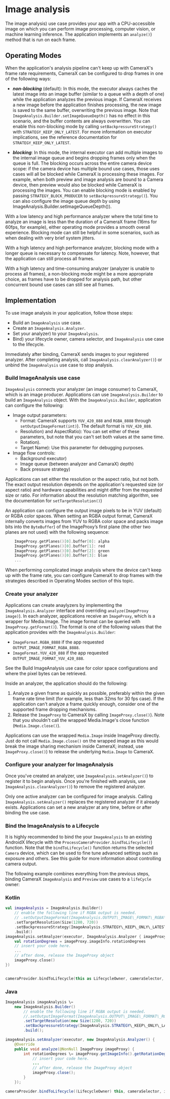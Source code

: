 # Image analysis

The image analysis) use case provides your app with a CPU-accessible image on which you can perform image processing, computer vision, or machine learning inference. The application implements an `analyze()`) method that is run on each frame.

Operating Modes
---------------

When the application's analysis pipeline can't keep up with CameraX's frame rate requirements, CameraX can be configured to drop frames in one of the following ways:

*   **_non-blocking_** (default): In this mode, the executor always caches the latest image into an image buffer (similar to a queue with a depth of one) while the application analyzes the previous image. If CameraX receives a new image before the application finishes processing, the new image is saved to the same buffer, overwriting the previous image. Note that `ImageAnalysis.Builder.setImageQueueDepth()` has no effect in this scenario, and the buffer contents are always overwritten. You can enable this non-blocking mode by calling `setBackpressureStrategy()` with `STRATEGY_KEEP_ONLY_LATEST`. For more information on executor implications, see the reference documentation for `STRATEGY_KEEP_ONLY_LATEST`.
    
*   **_blocking_**: In this mode, the internal executor can add multiple images to the internal image queue and begins dropping frames only when the queue is full. The blocking occurs across the entire camera device scope: if the camera device has multiple bound use cases, those uses cases will all be blocked while CameraX is processing these images. For example, when both preview and image analysis are bound to a Camera device, then preview would also be blocked while CameraX is processing the images. You can enable blocking mode is enabled by passing `STRATEGY_BLOCK_PRODUCER` to `setBackpressureStrategy()`). You can also configure the image queue depth by using ImageAnalysis.Builder.setImageQueueDepth()).
    

With a low latency and high performance analyzer where the total time to analyze an image is less than the duration of a CameraX frame (16ms for 60fps, for example), either operating mode provides a smooth overall experience. Blocking mode can still be helpful in some scenarios, such as when dealing with very brief system jitters.

With a high latency and high performance analyzer, blocking mode with a longer queue is necessary to compensate for latency. Note, however, that the application can still process all frames.

With a high latency and time-consuming analyzer (analyzer is unable to process all frames), a non-blocking mode might be a more appropriate choice, as frames have to be dropped for analysis path, but other concurrent bound use cases can still see all frames.

Implementation
--------------

To use image analysis in your application, follow those steps:

*   Build an `ImageAnalysis` use case.
*   Create an `ImageAnalysis.Analyzer`.
*   Set your analyzer) to your `ImageAnalysis`.
*   Bind) your lifecycle owner, camera selector, and `ImageAnalysis` use case to the lifecycle.

Immediately after binding, CameraX sends images to your registered analyzer. After completing analysis, call `ImageAnalysis.clearAnalyzer()`) or unbind the `ImageAnalysis` use case to stop analysis.

### Build ImageAnalysis use case

`ImageAnalysis` connects your analyzer (an image consumer) to CameraX, which is an image producer. Applications can use `ImageAnalysis.Builder` to build an `ImageAnalysis` object. With the `ImageAnalysis.Builder`, application can configure the following:

*   Image output parameters:
    *   Format: CameraX supports `YUV_420_888` and `RGBA_8888` through `setOutputImageFormat(int)`). The default format is `YUV_420_888`.
    *   Resolution) and AspectRatio): You can set either of these parameters, but note that you can't set both values at the same time.
    *   Rotation).
    *   Target Name): Use this parameter for debugging purposes.
*   Image flow controls:
    *   Background executor)
    *   Image queue (between analyzer and CamaraX) depth)
    *   Back pressure strategy)

Applications can set either the resolution or the aspect ratio, but not both. The exact output resolution depends on the application's requested size (or aspect ratio) and hardware capabilities and might differ from the requested size or ratio. For information about the resolution matching algorithm, see the documentation for `setTargetResolution()`)

An application can configure the output image pixels to be in YUV (default) or RGBA color spaces. When setting an RGBA output format, CameraX internally converts images from YUV to RGBA color space and packs image bits into the `ByteBuffer`) of the ImageProxy’s first plane (the other two planes are not used) with the following sequence:

```kotlin
    ImageProxy.getPlanes()[0].buffer[0]: alpha
    ImageProxy.getPlanes()[0].buffer[1]: red
    ImageProxy.getPlanes()[0].buffer[2]: green
    ImageProxy.getPlanes()[0].buffer[3]: blue
    ...
```

When performing complicated image analysis where the device can't keep up with the frame rate, you can configure CameraX to drop frames with the strategies described in Operating Modes section of this topic.

### Create your analyzer

Applications can create anaylyzers by implementing the `ImageAnalysis.Analyzer` interface and overriding `analyze(ImageProxy image)`). In each analyzer, applications receive an `ImageProxy`, which is a wrapper for Media.Image. The image format can be queried with `ImageProxy.getFormat()`). The format is one of the following values that the application provides with the `ImageAnalysis.Builder`:

*   `ImageFormat.RGBA_8888` if the app requested `OUTPUT_IMAGE_FORMAT_RGBA_8888`.
*   `ImageFormat.YUV_420_888` if the app requested `OUTPUT_IMAGE_FORMAT_YUV_420_888`.

See the Build ImageAnalysis use case for color space configurations and where the pixel bytes can be retrieved.

Inside an analyzer, the application should do the following:

1.  Analyze a given frame as quickly as possible, preferably within the given frame rate time limit (for example, less than 32ms for 30 fps case). If the application can't analyze a frame quickly enough, consider one of the supported frame dropping mechanisms.
2.  Release the `ImageProxy` to CameraX by calling `ImageProxy.close()`). Note that you shouldn't call the wrapped Media.Image's close function (`Media.Image.close()`).

Applications can use the wrapped `Media.Image` inside ImageProxy directly. Just do not call `Media.Image.close()` on the wrapped image as this would break the image sharing mechanism inside CameraX; instead, use `ImageProxy.close()`) to release the underlying `Media.Image` to CameraX.

### Configure your analyzer for ImageAnalysis

Once you've created an analyzer, use `ImageAnalysis.setAnalyzer()`) to register it to begin analysis. Once you're finished with analysis, use `ImageAnalysis.clearAnalyzer()`) to remove the registered analyzer.

Only one active analyzer can be configured for image analysis. Calling `ImageAnalysis.setAnalyzer()` replaces the registered analyzer if it already exists. Applications can set a new analyzer at any time, before or after binding the use case.

### Bind the ImageAnalysis to a Lifecycle

It is highly recommended to bind the your `ImageAnalysis` to an existing AndroidX lifecycle with the `ProcessCameraProvider.bindToLifecycle()`) function. Note that the `bindToLifecycle()` function returns the selected `Camera` device, which can be used to fine tune advanced settings such as exposure and others. See this guide for more information about controlling camera output.

The following example combines everything from the previous steps, binding CameraX `ImageAnalysis` and `Preview` use cases to a `lifeCycle` owner:

### Kotlin

```kotlin
val imageAnalysis = ImageAnalysis.Builder()
    // enable the following line if RGBA output is needed.
    // .setOutputImageFormat(ImageAnalysis.OUTPUT\_IMAGE\_FORMAT\_RGBA\_8888)
    .setTargetResolution(Size(1280, 720))
    .setBackpressureStrategy(ImageAnalysis.STRATEGY\_KEEP\_ONLY\_LATEST)
    .build()
imageAnalysis.setAnalyzer(executor, ImageAnalysis.Analyzer { imageProxy ->
    val rotationDegrees = imageProxy.imageInfo.rotationDegrees
    // insert your code here.
    ...
    // after done, release the ImageProxy object
    imageProxy.close()
})


cameraProvider.bindToLifecycle(this as LifecycleOwner, cameraSelector, imageAnalysis, preview)
```

### Java

```java
ImageAnalysis imageAnalysis \=
    new ImageAnalysis.Builder()
        // enable the following line if RGBA output is needed.
        //.setOutputImageFormat(ImageAnalysis.OUTPUT\_IMAGE\_FORMAT\_RGBA\_8888)
        .setTargetResolution(new Size(1280, 720))
        .setBackpressureStrategy(ImageAnalysis.STRATEGY\_KEEP\_ONLY\_LATEST)
        .build();

imageAnalysis.setAnalyzer(executor, new ImageAnalysis.Analyzer() {
    @Override
    public void analyze(@NonNull ImageProxy imageProxy) {
        int rotationDegrees \= imageProxy.getImageInfo().getRotationDegrees();
            // insert your code here.
            ...
            // after done, release the ImageProxy object
            imageProxy.close();
        }
    });

cameraProvider.bindToLifecycle((LifecycleOwner) this, cameraSelector, imageAnalysis, preview);
```